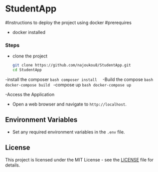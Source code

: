 # StudentApp

#Instructions to deploy the project using docker
#prerequires 
- docker installed


### Steps
- clone the project
    ```bash
    git clone https://github.com/najoukou8/StudentApp.git
    cd StudentApp
    ```
-install the composer
    ```bash
    composer install 
    ```
-Build the compose
    ```bash
    docker-compose build
    ```
-compose up
    ```bash
    docker-compose up
    ```

-Access the Application
   - Open a web browser and navigate to `http://localhost`.

## Environment Variables

- Set any required environment variables in the `.env` file.

## License

This project is licensed under the MIT License - see the [LICENSE](LICENSE) file for details.
